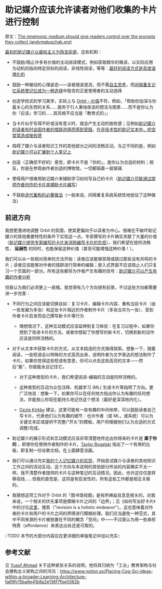 # 助记媒介应该允许读者对他们收集的卡片进行控制

原文：[The mnemonic medium should give readers control over the prompts they collect (andymatuschak.org)](https://notes.andymatuschak.org/z3XqmAYKcD411jZgBik9oyXgcrarXycADWVeh)

[最初的助记媒介以威权主义为隐含前提](https://notes.andymatuschak.org/z2SaePptX2K1sudevrMYrjaqP7ZBRLs82iSv)。这些机制：

- 不鼓励/阻止许多有价值的主动阅读模式，例如获取精华的略读，以实际应用为动机的指向特定目标的阅读，非线性阅读，等等：[最好的阅读方式是高度语境化的](https://notes.andymatuschak.org/z6e3AFda6oSsusEmf8vWevMaNLggQ9bCEgFkf)

- 鼓励一种被动的心理姿态——读者随波逐流，而不需[自主思考](https://notes.andymatuschak.org/z4enRPbLXdD8X8hCfVjaRkcGkronvhcfrgSQw)，而[间隔重复记忆系统使记忆成为一种选择](https://notes.andymatuschak.org/z4bR1HVvDUhMXDm5SJB4Tiw4xGbrm9AfXWgbc)中隐含的正是使用者的主动选择

- 创造学校式的学习美学，实际上与 [Orbit  - 价值](https://notes.andymatuschak.org/z4RKWtfRfrTaSKM8B9QzRjGCTnxZcEU4ZPLGW)不符，例如，「帮助你加深与你最关心的东西的关系......服务于引人秉烛夜谈的想法与图景......而不是你认为你『应该』学习的……其风格不应当是『教育式的』」

- 当卡片似乎写得不好或没有意义时，就会产生主动的挫败感；见例如[助记媒介的读者有时会因作者的措辞选择而感到受阻](https://notes.andymatuschak.org/zMFKJdtNGpucVUcitRVJiMxfyoNY4A4c2Bd)，[在非技术性的助记文本中，挖空常常造成挫败感](https://notes.andymatuschak.org/z7vMfxWXDXhyJr3X69Yjwt6FjkSsKC9G3QqZU)

- 阻碍了媒介与读者知识工作的其他部分之间的流畅互动，与之不同的是，例如[助记媒介可以扩展到个人笔记上](https://notes.andymatuschak.org/z5ARNXtS5VxteskEW91S1yYTgAcLABNXsZuJE)

- 创造（正确但不好的）感觉，即卡片不是「你的」，是你认为合适的材料；相反，你是在参观由作者创造的博物馆，一切都隔着一层玻璃

- 使得用户很难用助记媒介来辅助学习如何写自己的卡片（[助记媒介可能通过提供作者创作的卡片来辅助卡片编写](https://notes.andymatuschak.org/z4j3bcyJfBzGdpEoQje9gaVeECfsZFgMEhBNL)）

- 不鼓励[迭代重构的必要做法](https://andymatuschak.org/prompts/#revising)（一般来说，间隔重复系统系统性地低估了这种做法）

## 前进方向

我想更激进地调整 Orbit 的氛围，使其更偏向于以读者为中心。很难在不破坏助记媒介的其他重要特性的条件下实现这一点。专家撰写的卡片确实贡献了大量的价值（[助记媒介提供专家编写的卡片来消除编写卡片的负担](https://notes.andymatuschak.org/z8ASeF682pSQ3feo8LHpLzk3u3SNpVUgNxMAU)）。我们希望在提供流畅性、 **延展性** 的同时，也能保留这种价值（甚至可能增强这种价值！）。

我们可以从一些相对简单的方法开始：读者应该能够禁用或跳过那些没有共鸣的卡片；读者应该能够对作者的措辞进行简单的编辑；嵌入式界面不应该阻止人们只复习一个页面的一部分。所有这些都将为作者产生有趣的信号：[助记媒介可以产生有趣的作者分析](https://notes.andymatuschak.org/z7ScFsA78anNe6XCpUj76bzLn1GJk7SqQR1ZH)

但我认为我们必须更上一层楼。我觉得有几个方向很有前景，不过这些方向都需要进一步完善：

- 不同行为之间应该能切换自如：复习卡片、编辑卡片内容、重构当前卡片（由一张发展为多张）和这张卡片相近的作者制作卡片（多张合并为一张）、受到作者卡片启发而自己撰写新卡片等行为

  - 理想情况下，这种互动模式应该延伸到复习体验：在复习过程中，如果你想到了改进卡片的方法，或者你想起了你想写的新卡片，切换到新的动作应该是同样流畅的。

- 对于从文本中获取卡片的方式，从文本挑选的方式值得探索。想象一下，随着阅读，一些短语会以特殊的方式高亮出来，说明作者为文字表达的想法制作了卡片。如果你觉得这些短语有意思，你可以点击这些高亮的文本——然后“轰”，你就能永远记住它。

  - 对于这种类型的卡片，我们希望阅读-编辑的互动是同样流畅的。

  - 这种类型的互动为众包注释、机器学习 (ML) 生成卡片等指明了方向。更广泛地说：想象一下，如果你可以在任何地方指出你认为有趣的任何想法，并能放心你现在能持久地记住这个想法（最好是深深地内化）。

  - [Ozzie Kirkby](https://notes.andymatuschak.org/zn9igQGgecLncBSpKbgv5123mC5YEAP3hnfP) 建议，这里可能有一些有趣的中间地带，可以鼓励读者自己写卡片，代表他们认为有趣的细节：也许作者（或 ML，或系统）可以为关键文本区域提供不完整/“开头”的模板，用户将根据他们认为合适的方式调整/完成。

- 助记媒介的展示形式和互动模式应该非常清楚地传达出你得来的卡片是 **属于你的** ，即使你在使用作者制作的卡片。[Taylor Rogalski](https://notes.andymatuschak.org/zrjLsApqpVzqJyxduDndjh5MUFfuGHhpXoF) 指出了一个有用的比喻，即复制一份谷歌文档，在上面肆意涂画。

- 我们可以通过充实[我的个人记忆媒介的实现](https://notes.andymatuschak.org/z4mAF1uBV96r72e4NjLcDaujEyTPGiUQJEj8C)，开始尝试媒介与读者的其他知识工作之间的流动互动。这个方向与本说明的其他部分所谈的内容确实不太一样。我不清楚作者提供的卡片与这种笔记的互动情况。因此，也许这仅仅是转移视线......但我的直觉是，这将是有启发性的，所有这些工作都是相互关联的。

- 我猜想这项工作对于 Orbit 的「图书馆视图」是有所裨益且息息相关的。对我来说，一个相关的优先事项是模糊卡片之间的「边界」；见《如何写出好卡片》中的讨论[这里](https://andymatuschak.org/prompts/#revising)，搜索（"revision is a holistic endeavor"）。这也意味着对作者的卡片和用户的卡片之间的界限进行模糊处理。我们应当避免一种范式，其中不同来源的卡片被放置在不同的概念「空间」中——不过我认为用一些承担特质（affordance）来表达出处还是可取的。

::TODO 本节的大部分内容应在更详细的单独笔记中加以充实::

## 参考文献

见 [Yusuf Ahmad](https://notes.andymatuschak.org/z2dChCGKRfQ8xXo4VutyMDxyAsgLD5TyyrRx) 关于这种紧张关系的说明，他将其归纳为「工业」教育架构与社会建构主义架构之间的鸿沟：https://www.notion.so/Placing-Cog-Sci-ideas-within-a-broader-Learning-Architecture-fa69fc15ba9e41b8a2e136f7fbe0362b